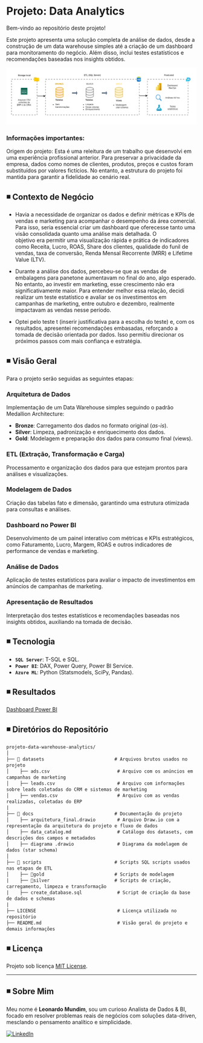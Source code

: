 # Projeto: Data Analytics #

Bem-vindo ao repositório deste projeto! 

Este projeto apresenta uma solução completa de análise de dados, desde a construção de um data warehouse simples até a criação de um dashboard para monitoramento do negócio. Além disso, inclui testes estatísticos e recomendações baseadas nos insights obtidos.

![Arquitetura](docs/arquitetura_final.drawio.PNG)

### Informações importantes: 

Origem do projeto: Esta é uma releitura de um trabalho que desenvolvi em uma experiência profissional anterior. Para preservar a privacidade da empresa, dados como nomes de clientes, produtos, preços e custos foram substituídos por valores fictícios. No entanto, a estrutura do projeto foi mantida para garantir a fidelidade ao cenário real.



## ◾ Contexto de Negócio

- Havia a necessidade de organizar os dados e definir métricas e KPIs de vendas e marketing para acompanhar o desempenho da área comercial. Para isso, seria essencial criar um dashboard que oferecesse tanto uma visão consolidada quanto uma análise mais detalhada. O   
  objetivo era permitir uma visualização rápida e prática de indicadores como Receita, Lucro, ROAS, Share dos clientes, qualidade do funil de vendas, taxa de conversão, Renda Mensal Recorrente (MRR) e Lifetime Value (LTV).
  
- Durante a análise dos dados, percebeu-se que as vendas de embalagens para panetone aumentavam no final do ano, algo esperado. No entanto, ao investir em marketing, esse crescimento não era significativamente maior. Para entender melhor essa relação, decidi realizar um   teste estatístico e avaliar se os investimentos em campanhas de marketing, entre outubro e dezembro, realmente impactavam as vendas nesse período.
  
- Optei pelo teste t (inserir justificativa para a escolha do teste) e, com os resultados, apresentei recomendações embasadas, reforçando a tomada de decisão orientada por dados. Isso permitiu direcionar os próximos passos com mais confiança e estratégia.


## ◾ Visão Geral

Para o projeto serão seguidas as seguintes etapas:  

###   Arquitetura de Dados  
Implementação de um Data Warehouse simples seguindo o padrão Medallion Architecture:  
- **Bronze**: Carregamento dos dados no formato original (*as-is*).  
- **Silver**: Limpeza, padronização e enriquecimento dos dados.  
- **Gold**: Modelagem e preparação dos dados para consumo final (views).  

###   ETL (Extração, Transformação e Carga)   
Processamento e organização dos dados para que estejam prontos para análises e visualizações.  

###   Modelagem de Dados   
Criação das tabelas fato e dimensão, garantindo uma estrutura otimizada para consultas e análises.  

###   Dashboard no Power BI  
Desenvolvimento de um painel interativo com métricas e KPIs estratégicos, como Faturamento, Lucro, Margem, ROAS e outros indicadores de performance de vendas e marketing.  

###   Análise de Dados  
Aplicação de testes estatísticos para avaliar o impacto de investimentos em anúncios de campanhas de marketing.  

###   Apresentação de Resultados
Interpretação dos testes estatísticos e recomendações baseadas nos insights obtidos, auxiliando na tomada de decisão.






## ◾ Tecnologia 

- **`SQL Server`**: T-SQL e SQL.
- **`Power BI`**: DAX, Power Query, Power BI Service.
- **`Azure ML`**: Python (Statsmodels, SciPy, Pandas).





## ◾ Resultados

[Dashboard Power BI](https://www.loom.com/share/31660dc2d6f44b78a92252a9df3f1c47?sid=2fac780b-5ea6-4f70-8637-9c41cb62ea46)





## ◾ Diretórios do Repositório
```
projeto-data-warehouse-analytics/
│
├── 📂 datasets                          # Arquivos brutos usados no projeto
│    ├── ads.csv                         # Arquivo com os anúncios em campanhas de marketing
│    ├── leads.csv                       # Arquivo com informações sobre leads coletadas do CRM e sistemas de marketing
│    ├── vendas.csv                      # Arquivo com as vendas realizadas, coletadas do ERP
|
├── 📂 docs                              # Documentação do projeto
│    ├── arquitetura_final.drawio        # Arquivo Draw.io com a representação da arquitetura do projeto e fluxo de dados
│    ├── data_catalog.md                 # Catálogo dos datasets, com descrições dos campos e metadados
│    ├── diagrama .drawio                # Diagrama da modelagem de dados (star schema)
│
├── 📂 scripts                           # Scripts SQL scripts usados nas etapas de ETL
│    ├── 📂gold                          # Scripts de modelagem
|    ├── 📂silver                        # Scripts de criação, carregamento, limpeza e transformação
|    ├── create_database.sql             # Script de criação da base de dados e schemas
|
├── LICENSE                              # Licença utilizada no repositório
├── README.md                            # Visão geral do projeto e demais informações

```


## ◾ Licença

Projeto sob licença [MIT License](LICENSE).
 
---
## ◾ Sobre Mim

Meu nome é **Leonardo Mundim**, sou um curioso Analista de Dados & BI, focado em resolver problemas reais de negócios com soluções data-driven, mesclando o pensamento analítico e simplicidade.

[![LinkedIn](https://img.shields.io/badge/LinkedIn-0077B5?style=for-the-badge&logo=linkedin&logoColor=white)](https://linkedin.com/in/leonardo-mundim)




